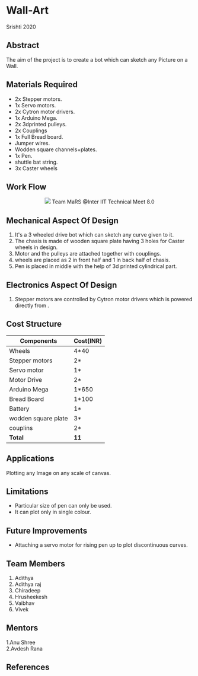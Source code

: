 # Wall-Art
Srishti 2020

## Abstract

The aim of the project is to create a bot which can sketch any Picture on a Wall.  




## Materials Required

* 2x Stepper motors.
* 1x Servo motors.
* 2x Cytron motor drivers.
* 1x Arduino Mega.
* 2x 3dprinted pulleys.
* 2x Couplings
* 1x Full Bread board.
* Jumper wires.
* Wodden square channels+plates.
* 1x Pen.
* shuttle bat string.
* 3x Caster wheels

## Work Flow
 <p align="center">
  <img src=https://github.com/hrshee/Wall-Art-1/blob/master/image/work%20flow.png>
  Team MaRS @Inter IIT Technical Meet 8.0
</p>

## Mechanical Aspect Of Design

1.  It's a 3 wheeled drive bot which can sketch any curve given to it. 
2.  The chasis is made of wooden square plate having 3 holes for Caster wheels in design. 
3.  Motor and the pulleys are attached together with couplings. 
4.  wheels are placed as 2 in front half and 1 in back half of chasis. 
5.  Pen is placed in middle with the help of 3d printed cylindrical part.

## Electronics Aspect Of Design

1.  Stepper motors are controlled by Cytron motor drivers which is powered directly from  .

## Cost Structure 

|Components|Cost(INR)|
|----------|---------|
|Wheels|4*40|
|Stepper motors|2*|
|Servo motor|1*|
|Motor Drive|2*|
|Arduino Mega|1*650|
|Bread Board|1*100|
|Battery|1*|
|wodden square plate|3*|
|couplins|2*|
|**Total**|**11**|
## Applications

Plotting any Image on any scale of canvas.

## Limitations

*  Particular size of pen can only be used.
*  It can plot only in single colour.

## Future Improvements

*  Attaching a servo motor for rising pen up to plot discontinuous curves.

## Team Members
1. Adithya 
2. Adithya raj 
3. Chiradeep
4. Hrusheekesh
5. Vaibhav
6. Vivek 
## Mentors

1.Anu Shree  
2.Avdesh Rana  
## References
 